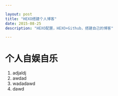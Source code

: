 ```yaml
---

layout: post
title: "HEXO搭建个人博客"
date: 2015-08-25 
description: "HEXO配置，HEXO+Github，搭建自己的博客"

---
```






# 个人自娱自乐

1. adjaldj
2. awdad
3. wadadawd
4. dawd

